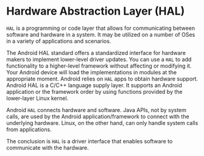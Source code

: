 # Hardware Abstraction Layer (HAL)

`HAL` is a programming or code layer that allows for communicating between software and hardware in a system. It may be utilized on a number of OSes in a variety of applications and scenarios.

The Android HAL standard offers a standardized interface for hardware makers to implement lower-level driver updates. You can use a `HAL` to add functionality to a higher-level framework without affecting or modifying it. Your Android device will load the implementations in modules at the appropriate moment. Android relies on `HAL` apps to obtain hardware support. Android HAL is a C/C++ language supply layer. It supports an Android application or the framework order by using functions provided by the lower-layer Linux kernel.

Android `HAL` connects hardware and software. Java APIs, not by system calls, are used by the Android application/framework to connect with the underlying hardware. Linux, on the other hand, can only handle system calls from applications.

The conclusion is `HAL` is a driver interface that enables software to communicate with the hardware.